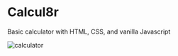 # Calcul8r

Basic calculator with HTML, CSS, and vanilla Javascript 

![calculator](https://user-images.githubusercontent.com/84420876/229939942-b4921502-d986-4b34-9513-e99ca44e55c7.png)

